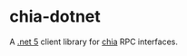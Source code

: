 # chia-dotnet
A [.net 5](https://dotnet.microsoft.com/download/dotnet/5.0) client library for [chia](https://github.com/Chia-Network/chia-blockchain) RPC interfaces.
